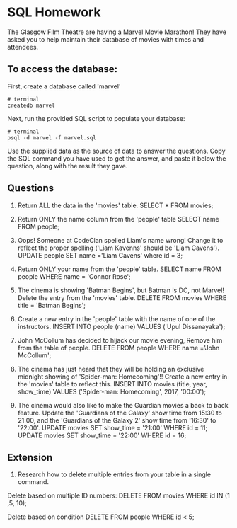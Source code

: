 # SQL Homework

The Glasgow Film Theatre are having a Marvel Movie Marathon! They have asked you to help maintain their database of movies with times and attendees.

## To access the database:

First, create a database called 'marvel'
```
# terminal
createdb marvel
```

Next, run the provided SQL script to populate your database:
```
# terminal
psql -d marvel -f marvel.sql
```

Use the supplied data as the source of data to answer the questions.  Copy the SQL command you have used to get the answer, and paste it below the question, along with the result they gave.

## Questions

1. Return ALL the data in the 'movies' table.
SELECT * FROM movies;

2. Return ONLY the name column from the 'people' table
SELECT name FROM people;

3. Oops! Someone at CodeClan spelled Liam's name wrong! Change it to reflect the proper spelling ('Liam Kavenns' should be 'Liam Cavens').
UPDATE people SET name ='Liam Cavens' where id = 3;

4. Return ONLY your name from the 'people' table.
SELECT name FROM people WHERE name = 'Connor Rose';

5. The cinema is showing 'Batman Begins', but Batman is DC, not Marvel! Delete the entry from the 'movies' table.
DELETE FROM movies WHERE title = 'Batman Begins';

6. Create a new entry in the 'people' table with the name of one of the instructors.
INSERT INTO people (name) VALUES ('Upul Dissanayaka');

7. John McCollum has decided to hijack our movie evening, Remove him from the table of people.
DELETE FROM people WHERE name ='John McCollum';

8. The cinema has just heard that they will be holding an exclusive midnight showing of 'Spider-man: Homecoming'!! Create a new entry in the 'movies' table to reflect this.
INSERT INTO movies (title, year, show_time) VALUES ('Spider-man: Homecoming', 2017, '00:00');

9. The cinema would also like to make the Guardian movies a back to back feature. Update the 'Guardians of the Galaxy' show time from 15:30 to 21:00, and the 'Guardians of the Galaxy 2' show time from '16:30' to '22:00'.
UPDATE movies SET show_time = '21:00' WHERE id = 11;
UPDATE movies SET show_time = '22:00' WHERE id = 16;

## Extension

1. Research how to delete multiple entries from your table in a single command.

Delete based on multiple ID numbers:
DELETE FROM movies WHERE id IN (1 ,5, 10);

Delete based on condition
DELETE FROM people WHERE id < 5;
